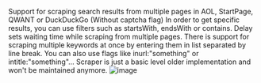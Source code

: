 Support for scraping search results from multiple pages in AOL, StartPage, QWANT or DuckDuckGo (Without captcha flag)
In order to get specific results, you can use filters such as startsWith, endsWith or contains.
Delay sets waiting time while scraping from multiple pages.
There is support for scraping multiple keywords at once by entering them in list separated by line break.
You can also use flags like inurl:"something" or intitle:"something"...
Scraper is just a basic level older implementation and won't be maintained anymore.
![image](https://github.com/ntdll0/Genesis-Scraper/assets/164230949/98864412-fae5-4830-abd7-2c844e13010c)
